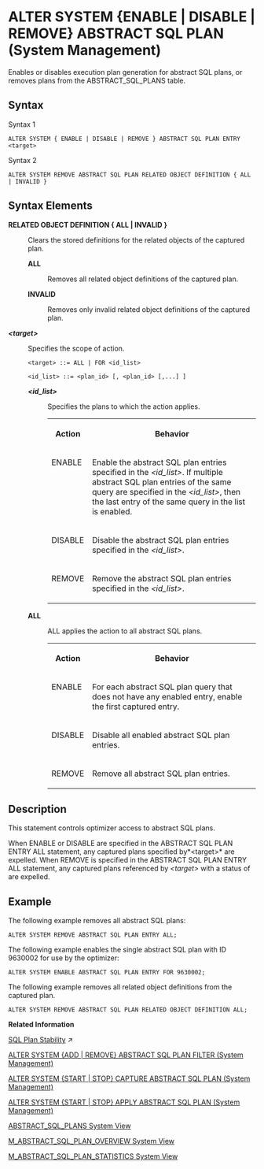 <!-- loio031158f3b53342b095ab4d49ffd95a3e -->

# ALTER SYSTEM \{ENABLE | DISABLE | REMOVE\} ABSTRACT SQL PLAN \(System Management\)

Enables or disables execution plan generation for abstract SQL plans, or removes plans from the ABSTRACT\_SQL\_PLANS table.



<a name="loio031158f3b53342b095ab4d49ffd95a3e__section_qbl_mp2_qz"/>

## Syntax

Syntax 1

```
ALTER SYSTEM { ENABLE | DISABLE | REMOVE } ABSTRACT SQL PLAN ENTRY <target>
```

Syntax 2

```
ALTER SYSTEM REMOVE ABSTRACT SQL PLAN RELATED OBJECT DEFINITION { ALL | INVALID }
```



<a name="loio031158f3b53342b095ab4d49ffd95a3e__section_ryc_s4y_pz"/>

## Syntax Elements


<dl>
<dt><b>

RELATED OBJECT DEFINITION \{ ALL | INVALID \}

</b></dt>
<dd>

Clears the stored definitions for the related objects of the captured plan.


<dl>
<dt><b>

ALL

</b></dt>
<dd>

Removes all related object definitions of the captured plan.



</dd><dt><b>

INVALID

</b></dt>
<dd>

Removes only invalid related object definitions of the captured plan.



</dd>
</dl>



</dd><dt><b>

*<target\>*

</b></dt>
<dd>

Specifies the scope of action.

```
<target> ::= ALL | FOR <id_list>
```

```
<id_list> ::= <plan_id> [, <plan_id> [,...] ]
```


<dl>
<dt><b>

*<id\_list\>*

</b></dt>
<dd>

Specifies the plans to which the action applies.


<table>
<tr>
<th valign="top">

Action

</th>
<th valign="top">

Behavior

</th>
</tr>
<tr>
<td valign="top">

ENABLE

</td>
<td valign="top">

Enable the abstract SQL plan entries specified in the *<id\_list\>*. If multiple abstract SQL plan entries of the same query are specified in the *<id\_list\>*, then the last entry of the same query in the list is enabled.

</td>
</tr>
<tr>
<td valign="top">

DISABLE

</td>
<td valign="top">

Disable the abstract SQL plan entries specified in the *<id\_list\>*.

</td>
</tr>
<tr>
<td valign="top">

REMOVE

</td>
<td valign="top">

Remove the abstract SQL plan entries specified in the *<id\_list\>*.

</td>
</tr>
</table>



</dd>
</dl>


<dl>
<dt><b>

ALL

</b></dt>
<dd>

ALL applies the action to all abstract SQL plans.


<table>
<tr>
<th valign="top">

Action

</th>
<th valign="top">

Behavior

</th>
</tr>
<tr>
<td valign="top">

ENABLE

</td>
<td valign="top">

For each abstract SQL plan query that does not have any enabled entry, enable the first captured entry.

</td>
</tr>
<tr>
<td valign="top">

DISABLE

</td>
<td valign="top">

Disable all enabled abstract SQL plan entries.

</td>
</tr>
<tr>
<td valign="top">

REMOVE

</td>
<td valign="top">

Remove all abstract SQL plan entries.

</td>
</tr>
</table>



</dd>
</dl>



</dd>
</dl>



<a name="loio031158f3b53342b095ab4d49ffd95a3e__section_ifw_xsz_pz"/>

## Description

This statement controls optimizer access to abstract SQL plans.

When ENABLE or DISABLE are specified in the ABSTRACT SQL PLAN ENTRY ALL statement, any captured plans specified by*<target\>* are expelled. When REMOVE is specified in the ABSTRACT SQL PLAN ENTRY ALL statement, any captured plans referenced by *<target\>* with a status of are expelled.



<a name="loio031158f3b53342b095ab4d49ffd95a3e__section_jfw_xsz_pz"/>

## Example

The following example removes all abstract SQL plans:

```
ALTER SYSTEM REMOVE ABSTRACT SQL PLAN ENTRY ALL;
```

The following example enables the single abstract SQL plan with ID 9630002 for use by the optimizer:

```
ALTER SYSTEM ENABLE ABSTRACT SQL PLAN ENTRY FOR 9630002;
```

The following example removes all related object definitions from the captured plan.

```
ALTER SYSTEM REMOVE ABSTRACT SQL PLAN RELATED OBJECT DEFINITION ALL;
```

**Related Information**  


[SQL Plan Stability](https://help.sap.com/viewer/f9c5015e72e04fffa14d7d4f7267d897/2023_4_QRC/en-US/deab4aee414e4b00a3df5666a44adfff.html "SQL Plan Stability can be used to guarantee the consistent optimal performance of select statements by capturing query execution plans so that exactly the same plan can be reused when the query is executed again.") :arrow_upper_right:

[ALTER SYSTEM \{ADD | REMOVE\} ABSTRACT SQL PLAN FILTER \(System Management\)](alter-system-add-remove-abstract-sql-plan-filter-system-management-9c6ac16.md "Starts or stops capturing abstract SQL plans for queries that match the specified filters.")

[ALTER SYSTEM \{START | STOP\} CAPTURE ABSTRACT SQL PLAN \(System Management\)](alter-system-start-stop-capture-abstract-sql-plan-system-management-dc46271.md "Starts or stops capturing abstract SQL plans for queries that are executed against the database.")

[ALTER SYSTEM \{START | STOP\} APPLY ABSTRACT SQL PLAN \(System Management\)](alter-system-start-stop-apply-abstract-sql-plan-system-management-935ecd1.md "Starts or stops matching executed queries with captured abstract SQL plans.")

[ABSTRACT\_SQL\_PLANS System View](../../020-System-Views-Reference/021-System-Views/abstract-sql-plans-system-view-ba830ef.md "Lists information about abstract SQL plans.")

[M\_ABSTRACT\_SQL\_PLAN\_OVERVIEW System View](../../020-System-Views-Reference/022-Monitoring-Views/m-abstract-sql-plan-overview-system-view-03aa3ad.md "Provides the status of each Plan Stability Manager on every index server in SAP HANA.")

[M\_ABSTRACT\_SQL\_PLAN\_STATISTICS System View](../../020-System-Views-Reference/022-Monitoring-Views/m-abstract-sql-plan-statistics-system-view-35af7f2.md "Provides SQL query runtime statistics.")

